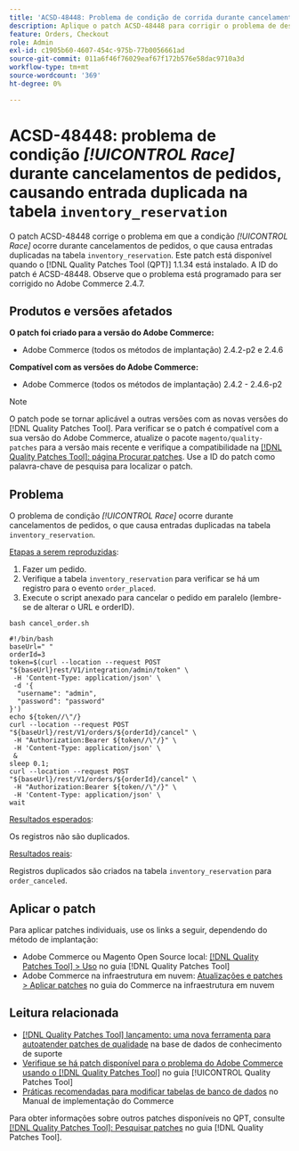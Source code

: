 ```yaml
---
title: 'ACSD-48448: Problema de condição de corrida durante cancelamentos de pedidos, causando entrada duplicada na tabela inventory_reservation'
description: Aplique o patch ACSD-48448 para corrigir o problema de desempenho do Adobe Commerce em que o problema de condição de corrida ocorre durante os cancelamentos de pedidos, o que causa entradas duplicadas na tabela inventory_reservation.
feature: Orders, Checkout
role: Admin
exl-id: c1905b60-4607-454c-975b-77b0056661ad
source-git-commit: 011a6f46f76029eaf67f172b576e58dac9710a3d
workflow-type: tm+mt
source-wordcount: '369'
ht-degree: 0%

---
```


# ACSD-48448: problema de condição *[!UICONTROL Race]* durante cancelamentos de pedidos, causando entrada duplicada na tabela `inventory_reservation`

O patch ACSD-48448 corrige o problema em que a condição *[!UICONTROL Race]* ocorre durante cancelamentos de pedidos, o que causa entradas duplicadas na tabela `inventory_reservation`. Este patch está disponível quando o [!DNL Quality Patches Tool (QPT)] 1.1.34 está instalado. A ID do patch é ACSD-48448. Observe que o problema está programado para ser corrigido no Adobe Commerce 2.4.7.

## Produtos e versões afetados

**O patch foi criado para a versão do Adobe Commerce:**

* Adobe Commerce (todos os métodos de implantação) 2.4.2-p2 e 2.4.6

**Compatível com as versões do Adobe Commerce:**

* Adobe Commerce (todos os métodos de implantação) 2.4.2 - 2.4.6-p2

>[!NOTE]
>
>O patch pode se tornar aplicável a outras versões com as novas versões do [!DNL Quality Patches Tool]. Para verificar se o patch é compatível com a sua versão do Adobe Commerce, atualize o pacote `magento/quality-patches` para a versão mais recente e verifique a compatibilidade na [[!DNL Quality Patches Tool]: página Procurar patches](https://experienceleague.adobe.com/tools/commerce-quality-patches/index.html). Use a ID do patch como palavra-chave de pesquisa para localizar o patch.

## Problema

O problema de condição *[!UICONTROL Race]* ocorre durante cancelamentos de pedidos, o que causa entradas duplicadas na tabela `inventory_reservation`.

<u>Etapas a serem reproduzidas</u>:

1. Fazer um pedido.
1. Verifique a tabela `inventory_reservation` para verificar se há um registro para o evento `order_placed`.
1. Execute o script anexado para cancelar o pedido em paralelo (lembre-se de alterar o URL e orderID).

`bash cancel_order.sh`

```
#!/bin/bash
baseUrl=" "
orderId=3
token=$(curl --location --request POST "${baseUrl}rest/V1/integration/admin/token" \
 -H 'Content-Type: application/json' \
 -d '{
  "username": "admin",
  "password": "password"
}')
echo ${token//\"/}
curl --location --request POST "${baseUrl}/rest/V1/orders/${orderId}/cancel" \
 -H "Authorization:Bearer ${token//\"/}" \
 -H 'Content-Type: application/json' \
 &
sleep 0.1;
curl --location --request POST "${baseUrl}/rest/V1/orders/${orderId}/cancel" \
 -H "Authorization:Bearer ${token//\"/}" \
 -H 'Content-Type: application/json' \
wait
```

<u>Resultados esperados</u>:

Os registros não são duplicados.

<u>Resultados reais</u>:

Registros duplicados são criados na tabela `inventory_reservation` para `order_canceled`.

## Aplicar o patch

Para aplicar patches individuais, use os links a seguir, dependendo do método de implantação:

* Adobe Commerce ou Magento Open Source local: [[!DNL Quality Patches Tool] > Uso](/help/tools/quality-patches-tool/usage.md) no guia [!DNL Quality Patches Tool]
* Adobe Commerce na infraestrutura em nuvem: [Atualizações e patches > Aplicar patches](https://experienceleague.adobe.com/docs/commerce-cloud-service/user-guide/develop/upgrade/apply-patches.html) no guia do Commerce na infraestrutura em nuvem

## Leitura relacionada

* [[!DNL Quality Patches Tool] lançamento: uma nova ferramenta para autoatender patches de qualidade](https://experienceleague.adobe.com/en/docs/commerce-operations/tools/quality-patches-tool/quality-patches-tool-to-self-serve-quality-patches) na base de dados de conhecimento de suporte
* [Verifique se há patch disponível para o problema do Adobe Commerce usando o  [!DNL Quality Patches Tool]](/help/tools/quality-patches-tool/patches-available-in-qpt/check-patch-for-magento-issue-with-magento-quality-patches.md) no guia [!UICONTROL Quality Patches Tool]
* [Práticas recomendadas para modificar tabelas de banco de dados](https://experienceleague.adobe.com/en/docs/commerce-operations/implementation-playbook/best-practices/development/modifying-core-and-third-party-tables#why-adobe-recommends-avoiding-modifications) no Manual de implementação do Commerce

Para obter informações sobre outros patches disponíveis no QPT, consulte [[!DNL Quality Patches Tool]: Pesquisar patches](https://experienceleague.adobe.com/tools/commerce-quality-patches/index.html) no guia [!DNL Quality Patches Tool].
